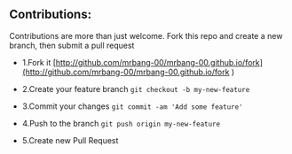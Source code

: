 ## Contributions:

Contributions are more than just welcome. Fork this repo and create a new branch, then submit a pull request

- 1.Fork it [http://github.com/mrbang-00/mrbang-00.github.io/fork](http://github.com/mrbang-00/mrbang-00.github.io/fork )

- 2.Create your feature branch
`git checkout -b my-new-feature`

- 3.Commit your changes
`git commit -am 'Add some feature'`

- 4.Push to the branch
`git push origin my-new-feature`

- 5.Create new Pull Request

